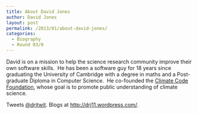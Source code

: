 ```yaml
---
title: About David Jones
author: David Jones
layout: post
permalink: /2013/01/about-david-jones/
categories:
  - Biography
  - Round 03/0
---
```

David is on a mission to help the science research community improve their own software skills.  He has been a software guy for 18 years since graduating the University of Cambridge with a degree in maths and a Post-graduate Diploma in Computer Science.  He co-founded the [Climate Code Foundation][1], whose goal is to promote public understanding of climate science.

Tweets [@drjtwit][2]. Blogs at <http://drj11.wordpress.com/>.

 [1]: http://climatecode.org/
 [2]: https://twitter.com/drjtwit